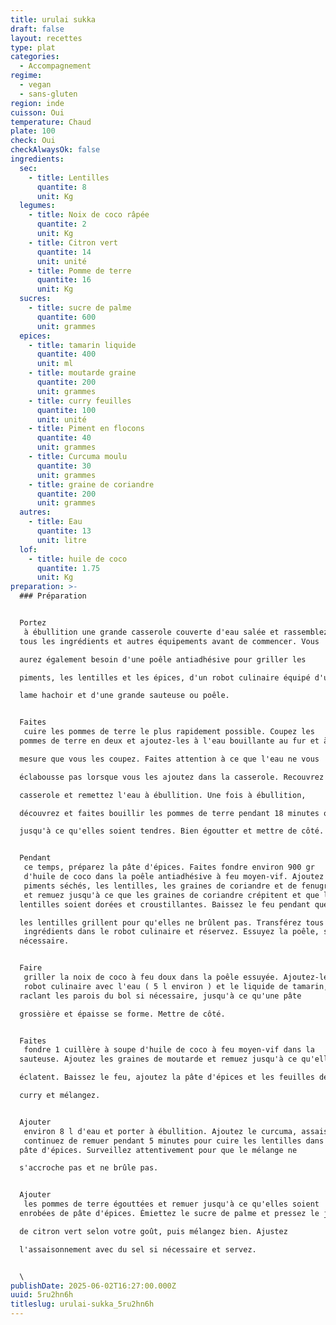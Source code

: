 ```yaml
---
title: urulai sukka
draft: false
layout: recettes
type: plat
categories:
  - Accompagnement
regime:
  - vegan
  - sans-gluten
region: inde
cuisson: Oui
temperature: Chaud
plate: 100
check: Oui
checkAlwaysOk: false
ingredients:
  sec:
    - title: Lentilles
      quantite: 8
      unit: Kg
  legumes:
    - title: Noix de coco râpée
      quantite: 2
      unit: Kg
    - title: Citron vert
      quantite: 14
      unit: unité
    - title: Pomme de terre
      quantite: 16
      unit: Kg
  sucres:
    - title: sucre de palme
      quantite: 600
      unit: grammes
  epices:
    - title: tamarin liquide
      quantite: 400
      unit: ml
    - title: moutarde graine
      quantite: 200
      unit: grammes
    - title: curry feuilles
      quantite: 100
      unit: unité
    - title: Piment en flocons
      quantite: 40
      unit: grammes
    - title: Curcuma moulu
      quantite: 30
      unit: grammes
    - title: graine de coriandre
      quantite: 200
      unit: grammes
  autres:
    - title: Eau
      quantite: 13
      unit: litre
  lof:
    - title: huile de coco
      quantite: 1.75
      unit: Kg
preparation: >-
  ### Préparation


  Portez
   à ébullition une grande casserole couverte d'eau salée et rassemblez 
  tous les ingrédients et autres équipements avant de commencer. Vous 

  aurez également besoin d'une poêle antiadhésive pour griller les 

  piments, les lentilles et les épices, d'un robot culinaire équipé d'une 

  lame hachoir et d'une grande sauteuse ou poêle.


  Faites
   cuire les pommes de terre le plus rapidement possible. Coupez les 
  pommes de terre en deux et ajoutez-les à l'eau bouillante au fur et à 

  mesure que vous les coupez. Faites attention à ce que l'eau ne vous 

  éclabousse pas lorsque vous les ajoutez dans la casserole. Recouvrez la 

  casserole et remettez l'eau à ébullition. Une fois à ébullition, 

  découvrez et faites bouillir les pommes de terre pendant 18 minutes ou 

  jusqu'à ce qu'elles soient tendres. Bien égoutter et mettre de côté.


  Pendant
   ce temps, préparez la pâte d'épices. Faites fondre environ 900 gr 
   d'huile de coco dans la poêle antiadhésive à feu moyen-vif. Ajoutez les
   piments séchés, les lentilles, les graines de coriandre et de fenugrec,
   et remuez jusqu'à ce que les graines de coriandre crépitent et que les 
  lentilles soient dorées et croustillantes. Baissez le feu pendant que 

  les lentilles grillent pour qu'elles ne brûlent pas. Transférez tous ces
   ingrédients dans le robot culinaire et réservez. Essuyez la poêle, si 
  nécessaire.


  Faire
   griller la noix de coco à feu doux dans la poêle essuyée. Ajoutez-le au
   robot culinaire avec l'eau ( 5 l environ ) et le liquide de tamarin, puis mixez en 
  raclant les parois du bol si nécessaire, jusqu'à ce qu'une pâte 

  grossière et épaisse se forme. Mettre de côté.


  Faites
   fondre 1 cuillère à soupe d'huile de coco à feu moyen-vif dans la 
  sauteuse. Ajoutez les graines de moutarde et remuez jusqu'à ce qu'elles 

  éclatent. Baissez le feu, ajoutez la pâte d'épices et les feuilles de 

  curry et mélangez.


  Ajouter
   environ 8 l d'eau et porter à ébullition. Ajoutez le curcuma, assaisonnez de sel et
   continuez de remuer pendant 5 minutes pour cuire les lentilles dans la 
  pâte d'épices. Surveillez attentivement pour que le mélange ne 

  s'accroche pas et ne brûle pas.


  Ajouter
   les pommes de terre égouttées et remuer jusqu'à ce qu'elles soient 
  enrobées de pâte d'épices. Émiettez le sucre de palme et pressez le jus 

  de citron vert selon votre goût, puis mélangez bien. Ajustez 

  l'assaisonnement avec du sel si nécessaire et servez. 


  \
publishDate: 2025-06-02T16:27:00.000Z
uuid: 5ru2hn6h
titleslug: urulai-sukka_5ru2hn6h
---
```

